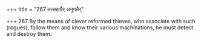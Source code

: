+++
title = "267 तत्सहायैर् अनुगतैर्"

+++
267	By the means of clever reformed thieves, who associate with such (rogues), follow them and know their various machinations, he must detect and destroy them.
